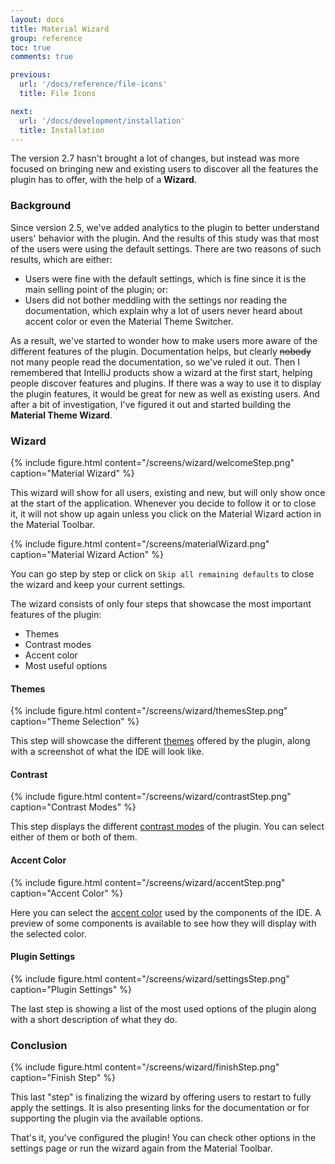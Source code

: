 ```yaml
---
layout: docs
title: Material Wizard
group: reference
toc: true
comments: true

previous:
  url: '/docs/reference/file-icons'
  title: File Icons

next:
  url: '/docs/development/installation'
  title: Installation
---
```


The version 2.7 hasn't brought a lot of changes, but instead was more focused on bringing new and existing users to discover all the features the plugin has to offer, with the help of a **Wizard**.

### Background

Since version 2.5, we've added analytics to the plugin to better understand users' behavior with the plugin. And the results of this study was that most of the users were using the default settings. There are two reasons of such results, which are either:
- Users were fine with the default settings, which is fine since it is the main selling point of the plugin; or:
- Users did not bother meddling with the settings nor reading the documentation, which explain why a lot of users never heard about accent color or even the Material Theme Switcher.

As a result, we've started to wonder how to make users more aware of the different features of the plugin. Documentation helps, but clearly <strike>nobody</strike> not many people read the documentation, so we've ruled it out. Then I remembered that IntelliJ products show a wizard at the first start, helping people discover features and plugins. If there was a way to use it to display the plugin features, it would be great for new as well as existing users. And after a bit of investigation, I've figured it out and started building the **Material Theme Wizard**.


### Wizard

{% include figure.html content="/screens/wizard/welcomeStep.png" caption="Material Wizard" %}

This wizard will show for all users, existing and new, but will only show once at the start of the application. Whenever you decide to follow it or to close it, it will not show up again unless you click on the Material Wizard action in the Material Toolbar.

{% include figure.html content="/screens/materialWizard.png" caption="Material Wizard Action" %}

You can go step by step or click on `Skip all remaining defaults` to close the wizard and keep your current settings.

The wizard consists of only four steps that showcase the most important features of the plugin:
- Themes
- Contrast modes
- Accent color
- Most useful options

#### Themes

{% include figure.html content="/screens/wizard/themesStep.png" caption="Theme Selection" %}

This step will showcase the different [themes]({{site.baseurl}}/docs/configuration/settings#material-themes) offered by the plugin, along with a screenshot of what the IDE will look like.

#### Contrast

{% include figure.html content="/screens/wizard/contrastStep.png" caption="Contrast Modes" %}

This step displays the different [contrast modes]({{site.baseurl}}/docs/configuration/main-settings#contrast-mode) of the plugin. You can select either of them or both of them.

#### Accent Color

{% include figure.html content="/screens/wizard/accentStep.png" caption="Accent Color" %}

Here you can select the [accent color]({{site.baseurl}}/docs/configuration/accents) used by the components of the IDE. A preview of some components is available to see how they will display with the selected color.

#### Plugin Settings

{% include figure.html content="/screens/wizard/settingsStep.png" caption="Plugin Settings" %}

The last step is showing a list of the most used options of the plugin along with a short description of what they do.

### Conclusion

{% include figure.html content="/screens/wizard/finishStep.png" caption="Finish Step" %}

This last "step" is finalizing the wizard by offering users to restart to fully apply the settings. It is also presenting links for the documentation or for supporting the plugin via the available options.

That's it, you've configured the plugin! You can check other options in the settings page or run the wizard again from the Material Toolbar.
